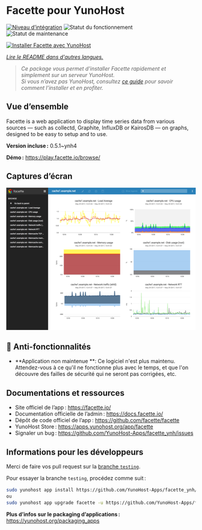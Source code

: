 <!--
Nota bene : ce README est automatiquement généré par <https://github.com/YunoHost/apps/tree/master/tools/readme_generator>
Il NE doit PAS être modifié à la main.
-->

# Facette pour YunoHost

[![Niveau d’intégration](https://dash.yunohost.org/integration/facette.svg)](https://dash.yunohost.org/appci/app/facette) ![Statut du fonctionnement](https://ci-apps.yunohost.org/ci/badges/facette.status.svg) ![Statut de maintenance](https://ci-apps.yunohost.org/ci/badges/facette.maintain.svg)

[![Installer Facette avec YunoHost](https://install-app.yunohost.org/install-with-yunohost.svg)](https://install-app.yunohost.org/?app=facette)

*[Lire le README dans d'autres langues.](./ALL_README.md)*

> *Ce package vous permet d’installer Facette rapidement et simplement sur un serveur YunoHost.*  
> *Si vous n’avez pas YunoHost, consultez [ce guide](https://yunohost.org/install) pour savoir comment l’installer et en profiter.*

## Vue d’ensemble

Facette is a web application to display time series data from various sources — such as collectd, Graphite, InfluxDB or KairosDB — on graphs, designed to be easy to setup and to use.

**Version incluse :** 0.5.1~ynh4

**Démo :** <https://play.facette.io/browse/>

## Captures d’écran

![Capture d’écran de Facette](./doc/screenshots/screenshot.png)

## :red_circle: Anti-fonctionnalités

- **Application non maintenue **: Ce logiciel n'est plus maintenu. Attendez-vous à ce qu'il ne fonctionne plus avec le temps, et que l'on découvre des failles de sécurité qui ne seront pas corrigées, etc.

## Documentations et ressources

- Site officiel de l’app : <https://facette.io/>
- Documentation officielle de l’admin : <https://docs.facette.io/>
- Dépôt de code officiel de l’app : <https://github.com/facette/facette>
- YunoHost Store : <https://apps.yunohost.org/app/facette>
- Signaler un bug : <https://github.com/YunoHost-Apps/facette_ynh/issues>

## Informations pour les développeurs

Merci de faire vos pull request sur la [branche `testing`](https://github.com/YunoHost-Apps/facette_ynh/tree/testing).

Pour essayer la branche `testing`, procédez comme suit :

```bash
sudo yunohost app install https://github.com/YunoHost-Apps/facette_ynh/tree/testing --debug
ou
sudo yunohost app upgrade facette -u https://github.com/YunoHost-Apps/facette_ynh/tree/testing --debug
```

**Plus d’infos sur le packaging d’applications :** <https://yunohost.org/packaging_apps>
